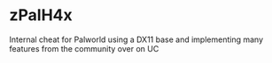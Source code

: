 # zPalH4x
Internal cheat for Palworld using a DX11 base and implementing many features from the community over on UC
